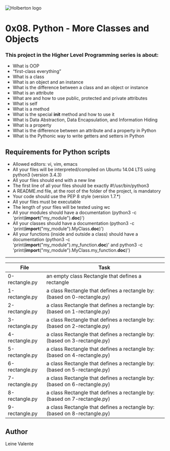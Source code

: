 <img src="https://www.holbertonschool.com/assets/holberton-logo-1cc451260ca3cd297def53f2250a9794810667c7ca7b5fa5879a569a457bf16f.png" alt="Holberton logo">

# 0x08. Python - More Classes and Objects

### This project in the Higher Level Programming series is about:

 * What is OOP
 * “first-class everything”
 * What is a class
 * What is an object and an instance
 * What is the difference between a class and an object or instance
 * What is an attribute
 * What are and how to use public, protected and private attributes
 * What is self
 * What is a method
 * What is the special __init__ method and how to use it
 * What is Data Abstraction, Data Encapsulation, and Information Hiding
 * What is a property
 * What is the difference between an attribute and a property in Python
 * What is the Pythonic way to write getters and setters in Python

## Requirements for Python scripts
 * Allowed editors: vi, vim, emacs
 * All your files will be interpreted/compiled on Ubuntu 14.04 LTS using python3 (version 3.4.3)
 * All your files should end with a new line
 * The first line of all your files should be exactly #!/usr/bin/python3
 * A README.md file, at the root of the folder of the project, is mandatory
 * Your code should use the PEP 8 style (version 1.7.*)
 * All your files must be executable
 * The length of your files will be tested using wc
 * All your modules should have a documentation (python3 -c 'print(__import__("my_module").__doc__)')
 * All your classes should have a documentation (python3 -c 'print(__import__("my_module").MyClass.__doc__)')
 * All your functions (inside and outside a class) should have a documentation (python3 -c 'print(__import__("my_module").my_function.__doc__)' and python3 -c 'print(__import__("my_module").MyClass.my_function.__doc__)')

---
File|Task
---|---
0-rectangle.py | an empty class Rectangle that defines a rectangle
1-rectangle.py | a class Rectangle that defines a rectangle by: (based on 0-rectangle.py)
2-rectangle.py | a class Rectangle that defines a rectangle by: (based on 1-rectangle.py)
3-rectangle.py | a class Rectangle that defines a rectangle by: (based on 2-rectangle.py)
4-rectangle.py | a class Rectangle that defines a rectangle by: (based on 3-rectangle.py)
5-rectangle.py | a class Rectangle that defines a rectangle by: (based on 4-rectangle.py)
6-rectangle.py | a class Rectangle that defines a rectangle by: (based on 5-rectangle.py)
7-rectangle.py | a class Rectangle that defines a rectangle by: (based on 6-rectangle.py)
8-rectangle.py | a class Rectangle that defines a rectangle by: (based on 7-rectangle.py)
9-rectangle.py | a class Rectangle that defines a rectangle by: (based on 8-rectangle.py)

## Author
Leine Valente